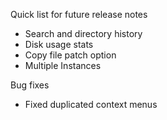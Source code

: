 Quick list for future release notes

- Search and directory history
- Disk usage stats
- Copy file patch option
- Multiple Instances

Bug fixes
- Fixed duplicated context menus